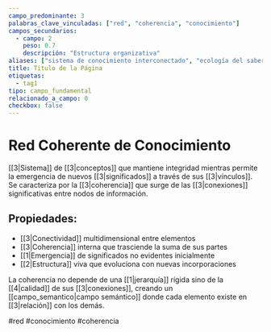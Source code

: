 ```yaml
---
campo_predominante: 3
palabras_clave_vinculadas: ["red", "coherencia", "conocimiento"]
campos_secundarios:
  - campo: 2
    peso: 0.7
    descripción: "Estructura organizativa"
aliases: ["sistema de conocimiento interconectado", "ecología del saber"]
title: Titulo de la Página
etiquetas:
  - tag1
tipo: campo_fundamental
relacionado_a_campo: 0
checkbox: false
---
```

# Red Coherente de Conocimiento

[[3|Sistema]] de [[3|conceptos]] que mantiene integridad mientras permite la emergencia de nuevos [[3|significados]] a través de sus [[3|vínculos]]. Se caracteriza por la [[3|coherencia]] que surge de las [[3|conexiones]] significativas entre nodos de información.

## Propiedades:

- [[3|Conectividad]] multidimensional entre elementos
- [[3|Coherencia]] interna que trasciende la suma de sus partes
- [[1|Emergencia]] de significados no evidentes inicialmente
- [[2|Estructura]] viva que evoluciona con nuevas incorporaciones

La coherencia no depende de una [[1|jerarquía]] rígida sino de la [[4|calidad]] de sus [[3|conexiones]], creando un [[campo_semantico|campo semántico]] donde cada elemento existe en [[3|relación]] con los demás.

#red #conocimiento #coherencia
